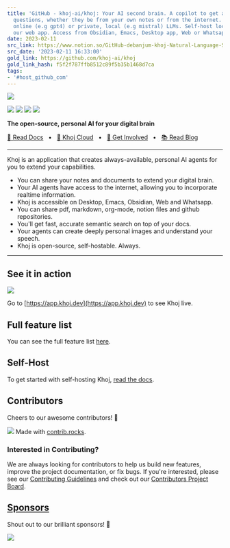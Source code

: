 ```yaml
---
title: 'GitHub - khoj-ai/khoj: Your AI second brain. A copilot to get answers to your
  questions, whether they be from your own notes or from the internet. Use powerful,
  online (e.g gpt4) or private, local (e.g mistral) LLMs. Self-host locally or use
  our web app. Access from Obsidian, Emacs, Desktop app, Web or Whatsapp.'
date: 2023-02-11
src_link: https://www.notion.so/GitHub-debanjum-khoj-Natural-Language-Search-Assistant-for-your-Org-Mode-and-Markdown-notes-Bean-a5ab3f6d17974ee4a7a0a96be4d02ccd
src_date: '2023-02-11 16:33:00'
gold_link: https://github.com/khoj-ai/khoj
gold_link_hash: f5f2f787ffb8512c89f5b35b1468d7ca
tags:
- '#host_github_com'
---
```


[![](/khoj-ai/khoj/raw/master/src/khoj/interface/web/assets/icons/khoj-logo-sideways-500.png)](/khoj-ai/khoj/blob/master/src/khoj/interface/web/assets/icons/khoj-logo-sideways-500.png)


[![](https://github.com/khoj-ai/khoj/actions/workflows/test.yml/badge.svg)](https://github.com/khoj-ai/khoj/actions/workflows/test.yml)
[![](https://github.com/khoj-ai/khoj/actions/workflows/dockerize.yml/badge.svg)](https://github.com/khoj-ai/khoj/pkgs/container/khoj)
[![](https://github.com/khoj-ai/khoj/actions/workflows/pypi.yml/badge.svg)](https://pypi.org/project/khoj-assistant/)
[![](https://camo.githubusercontent.com/65ae391e74b560d6102ef567651ec67faf2a85008eed163ea61c089f2ca21023/68747470733a2f2f696d672e736869656c64732e696f2f646973636f72642f313131323036353935363634373238343735363f7374796c653d706c6173746963266c6162656c3d646973636f7264)](https://camo.githubusercontent.com/65ae391e74b560d6102ef567651ec67faf2a85008eed163ea61c089f2ca21023/68747470733a2f2f696d672e736869656c64732e696f2f646973636f72642f313131323036353935363634373238343735363f7374796c653d706c6173746963266c6162656c3d646973636f7264)


**The open-source, personal AI for your digital brain**
  

[🤖 Read Docs](https://docs.khoj.dev)
  •  
[🏮 Khoj Cloud](https://khoj.dev)
  •  
[💬 Get Involved](https://discord.gg/BDgyabRM6e)
  •  
[📚 Read Blog](https://blog.khoj.dev)




---


Khoj is an application that creates always-available, personal AI agents for you to extend your capabilities.


* You can share your notes and documents to extend your digital brain.
* Your AI agents have access to the internet, allowing you to incorporate realtime information.
* Khoj is accessible on Desktop, Emacs, Obsidian, Web and Whatsapp.
* You can share pdf, markdown, org-mode, notion files and github repositories.
* You'll get fast, accurate semantic search on top of your docs.
* Your agents can create deeply personal images and understand your speech.
* Khoj is open-source, self-hostable. Always.




---


See it in action
----------------


[![](https://github.com/khoj-ai/khoj/raw/master/documentation/assets/img/using_khoj_for_studying.gif?raw=true)](https://github.com/khoj-ai/khoj/blob/master/documentation/assets/img/using_khoj_for_studying.gif?raw=true)


Go to [https://app.khoj.dev](https://app.khoj.dev) to see Khoj live.


Full feature list
-----------------


You can see the full feature list [here](https://docs.khoj.dev/category/features).


Self-Host
---------


To get started with self-hosting Khoj, [read the docs](https://docs.khoj.dev/get-started/setup).


Contributors
------------


Cheers to our awesome contributors! 🎉


[![](https://camo.githubusercontent.com/dc1cd313939d24f7f8c709e6fa7b8da0d7d33f26c8dc36c3b04d1ba2d620be85/68747470733a2f2f636f6e747269622e726f636b732f696d6167653f7265706f3d6b686f6a2d61692f6b686f6a)](https://github.com/khoj-ai/khoj/graphs/contributors)
Made with [contrib.rocks](https://contrib.rocks).


### Interested in Contributing?


We are always looking for contributors to help us build new features, improve the project documentation, or fix bugs. If you're interested, please see our [Contributing Guidelines](https://docs.khoj.dev/contributing/development) and check out our [Contributors Project Board](https://github.com/orgs/khoj-ai/projects/4).


[Sponsors](https://github.com/sponsors/khoj-ai)
-----------------------------------------------


Shout out to our brilliant sponsors! 🌈


[![](https://raw.githubusercontent.com/beekeeb/piantor/main/docs/beekeeb.png)](http://github.com/beekeeb)